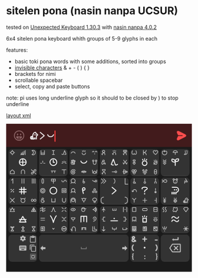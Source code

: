 # sitelen pona (nasin nanpa UCSUR)

tested on [Unexpected Keyboard 1.30.3](https://github.com/Julow/Unexpected-Keyboard/releases/tag/1.30.3) with [nasin nanpa 4.0.2](https://github.com/etbcor/nasin-nanpa/releases/tag/n4.0.2)

6x4 sitelen pona keyboard whith groups of 5-9 glyphs in each

features:
- basic toki pona words with some additions, sorted into groups
- [invisible characters](https://github.com/etbcor/nasin-nanpa?tab=readme-ov-file#ligatures) & + - ( ) { }
- brackets for nimi
- scrollable spacebar
- select, copy and paste buttons

note: pi uses long underline glyph so it should to be closed by ) to stop underline

[layout xml](sitelen-pona-nasin-nanpa-ucsur.xml)

![](screenshots/sitelen-pona-nasin-nanpa-ucsur.png)
